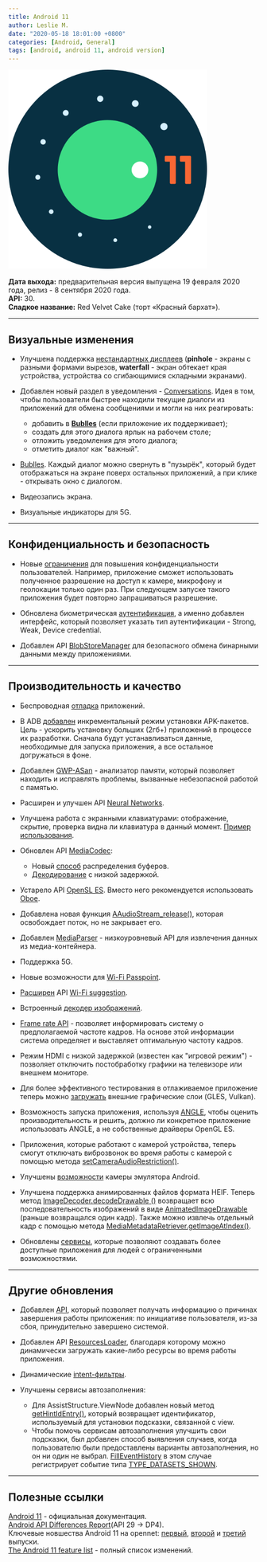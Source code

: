 ```yaml
---
title: Android 11
author: Leslie M.
date: "2020-05-18 18:01:00 +0800"
categories: [Android, General]
tags: [android, android 11, android version]
---
```


<img src="/assets/img/posts/android-version/android-11.png" alt="demo header" height="400"/>

**Дата выхода:** предварительная версия выпущена 19 февраля 2020 года, релиз - 8 сентября 2020 года.  
**API:** 30.  
**Сладкое название:** Red Velvet Cake (торт «Красный бархат»).

***

## Визуальные изменения

- Улучшена поддержка [нестандартных дисплеев][1-support display] (**pinhole** - экраны с разными формами вырезов, **waterfall** -  экран обтекает края устройства, устройства со сгибающимися складными экранами).

- Добавлен новый раздел в уведомления - [Conversations][2-conversations]. Идея в том, чтобы пользователи быстрее находили текущие диалоги из приложений для обмена сообщениями и могли на них реагировать:
  - добавить в [**Bublles**][3-bubbles] (если приложение их поддерживает);
  - создать для этого диалога ярлык на рабочем столе;
  - отложить уведомления для этого диалога;
  - отметить диалог как "важный".

- [Bublles][3-bubbles]. Каждый диалог можно свернуть в "пузырёк", который будет отображаться на экране поверх остальных приложений, а при клике - открывать окно с диалогом.

- Видеозапись экрана.

- Визуальные индикаторы для 5G.

***

## Конфиденциальность и безопасность

- Новые [ограничения][4-privacy] для повышения конфиденциальности пользователей. Например, приложение сможет использовать полученное разрешение на доступ к камере, микрофону и геолокации только один раз. При следующем запуске такого приложения будет повторно запрашиваться разрешение.

- Обновлена биометрическая [аутентификация][5-biometric-auth], а именно добавлен интерфейс, который позволяет указать тип аутентификации - Strong, Weak, Device credential.

- Добавлен API [BlobStoreManager][6-blob] для безопасного обмена бинарными данными между приложениями.

***

## Производительность и качество

- Беспроводная [отладка][7-wireless-adb] приложений.

- В ADB [добавлен][8-incremental] инкрементальный режим установки APK-пакетов. Цель - ускорить установку больших (2гб+) приложений в процессе их разработки. Сначала будут устанавливаться данные, необходимые для запуска приложения, а все остальное догружаться в фоне.

- Добавлен [GWP-ASan][9-gwp-asan] - анализатор памяти, который позволяет находить и исправлять проблемы, вызванные небезопасной работой с памятью.

- Расширен и улучшен API [Neural Networks][10-neuralnetworks].

- Улучшена работа с экранными клавиатурами: отображение, скрытие, проверка видна ли клавиатура в данный момент. [Пример использования][11-WindowInsetsAnimation].

- Обновлен API [MediaCodec][12-media]:
  - Новый [способ][13-buffers] распределения буферов.
  - [Декодирование][14-decoding] с низкой задержкой.

- Устарело API [OpenSL ES][15-opensl]. Вместо него рекомендуется использовать [Oboe][16-oboe].

- Добавлена новая функция [AAudioStream_release()][17-AAudioStream], которая освобождает поток, но не закрывает его.

- Добавлен [MediaParser][18-media-parser] - низкоуровневый API для извлечения данных из медиа-контейнера.

- Поддержка 5G.

- Новые возможности для [Wi-Fi Passpoint][19-wifi-passpoint].

- [Расширен][20-wifi-suggestion] API [Wi-Fi suggestion][21-wifi-suggest].

- Встроенный [декодер изображений][22-image-decoder].

- [Frame rate API][23-frame-rate] - позволяет информировать систему о предполагаемой частоте кадров. На основе этой информации система определяет и выставляет оптимальную частоту кадров.

- Режим HDMI с низкой задержкой (известен как "игровой режим") - позволяет отключить постобработку графики на телевизоре или внешнем мониторе.

- Для более эффективного тестирования в отлаживаемое приложение теперь можно [загружать][24-graphics-layer] внешние графические слои (GLES, Vulkan).

- Возможность запуска приложения, используя [ANGLE][25-angle], чтобы оценить производительность и решить, должно ли конкретное приложение использовать ANGLE, а не собственные драйверы OpenGL ES.

- Приложения, которые работают с камерой устройства, теперь смогут отключать виброзвонок во время работы с камерой с помощью метода [setCameraAudioRestriction()][26-camera-audio].

- Улучшены [возможности][27-camera-emulator] камеры эмулятора Android.

- Улучшена поддержка анимированных файлов формата HEIF. Теперь метод [ImageDecoder.decodeDrawable ()][28-image-decoder] возвращает всю последовательность изображений в виде [AnimatedImageDrawable][29-animated-drawable] (раньше возвращался один кадр). Также можно извлечь отдельный кадр с помощью метода [MediaMetadataRetriever.getImageAtIndex()][30-media-metadata].

- Обновлены [сервисы][31-accessibility], которые позволяют создавать более доступные приложения для людей с ограниченными возможностями.

***

## Другие обновления

- Добавлен [API][32-activity-manager], который позволяет получать информацию о причинах завершения работы приложения: по инициативе пользователя, из-за сбоя, принудительно завершено системой.

- Добавлен API [ResourcesLoader][33-resources-loader], благодаря которому можно динамически загружать какие-либо ресурсы во время работы приложения.

- Динамические [intent-фильтры][34-dynamic-intent-filters].

- Улучшены сервисы автозаполнения:
  - Для AssistStructure.ViewNode добавлен новый метод [getHintIdEntry()][35-assist-structure], который возвращает идентификатор, используемый для установки подсказки, связанной с view.
  - Чтобы помочь сервисам автозаполнения улучшить свои подсказки, был добавлен способ выявления случаев, когда пользователю были предоставлены варианты автозаполнения, но он ни один не выбрал. [FillEventHistory][36-fill-event-history] в этом случае регистрирует событие типа [TYPE_DATASETS_SHOWN][37-type-datasets-shown].

***

## Полезные ссылки
[Android 11][1-ref-doc] - официальная документация.  
[Android API Differences Report][2-ref-diff](API 29 -> DP4).  
Ключевые новшества Android 11 на opennet: [первый][3-ref-open1], [второй][4-ref-open2] и [третий][5-ref-open3] выпуски.  
[The Android 11 feature list][6-ref-androidpolice] - полный список изменений.


<!-- Ссылки из текста -->
[1-support display]: https://developer.android.com/guide/topics/display-cutout "developer.android.com"
[2-conversations]: https://developer.android.com/preview/features/conversations "developer.android.com"
[3-bubbles]: https://developer.android.com/guide/topics/ui/bubbles "developer.android.com"
[4-privacy]: https://developer.android.com/preview/privacy "developer.android.com"
[5-biometric-auth]: https://developer.android.com/preview/features#biometric-auth "developer.android.com"
[6-blob]: https://developer.android.com/reference/android/app/blob/BlobStoreManager "developer.android.com"
[7-wireless-adb]: https://developer.android.com/preview/features#wireless-adb "developer.android.com"
[8-incremental]: https://developer.android.com/preview/features#incremental "developer.android.com"
[9-gwp-asan]: https://developer.android.com/ndk/guides/gwp-asan "developer.android.com"
[10-neuralnetworks]: https://developer.android.com/ndk/guides/neuralnetworks "developer.android.com"
[11-WindowInsetsAnimation]: https://github.com/android/user-interface-samples/tree/master/WindowInsetsAnimation "github.com"
[12-media]: https://developer.android.com/preview/features#media "developer.android.com"
[13-buffers]: https://developer.android.com/preview/features#mediacodec-buffers "developer.android.com"
[14-decoding]: https://developer.android.com/preview/features#mediacodec-decoding "developer.android.com"
[15-opensl]: https://developer.android.com/ndk/guides/audio/opensl "developer.android.com"
[16-oboe]: https://github.com/google/oboe "github.com"
[17-AAudioStream]: https://developer.android.com/ndk/reference/group/audio#group___audio_1ga3a3f524d1a36022ff0300699bb0c8f7b "developer.android.com"
[18-media-parser]: https://developer.android.com/reference/android/media/MediaParser "developer.android.com"
[19-wifi-passpoint]: https://developer.android.com/preview/features#wifi-passpoint "developer.android.com"
[20-wifi-suggestion]: https://developer.android.com/preview/features#wifi-suggestion "developer.android.com"
[21-wifi-suggest]: https://developer.android.com/guide/topics/connectivity/wifi-suggest "developer.android.com"
[22-image-decoder]: https://developer.android.com/ndk/guides/image-decoder "developer.android.com"
[23-frame-rate]: https://developer.android.com/guide/topics/media/frame-rate "developer.android.com"
[24-graphics-layer]: https://developer.android.com/preview/features#graphics-debug-layer-injection "developer.android.com"
[25-angle]: https://developer.android.com/preview/features/angle "developer.android.com"
[26-camera-audio]: https://developer.android.com/reference/android/hardware/camera2/CameraDevice#setCameraAudioRestriction(int) "developer.android.com"
[27-camera-emulator]: https://developer.android.com/preview/features#camera-emulator "developer.android.com"
[28-image-decoder]: https://developer.android.com/reference/android/graphics/ImageDecoder#decodeDrawable(android.graphics.ImageDecoder.Source) "developer.android.com"
[29-animated-drawable]: https://developer.android.com/reference/android/graphics/drawable/AnimatedImageDrawable "developer.android.com"
[30-media-metadata]: https://developer.android.com/reference/android/media/MediaMetadataRetriever#getImageAtIndex(int) "developer.android.com"
[31-accessibility]: https://developer.android.com/preview/features#accessibility "developer.android.com"
[32-activity-manager]: https://developer.android.com/reference/kotlin/android/app/ActivityManager#gethistoricalprocessexitreasons "developer.android.com"
[33-resources-loader]: https://developer.android.com/reference/kotlin/android/content/res/loader/ResourcesLoader "developer.android.com"
[34-dynamic-intent-filters]: https://developer.android.com/preview/features#dynamic-intent-filters "developer.android.com"
[35-assist-structure]: https://developer.android.com/reference/android/app/assist/AssistStructure.ViewNode#getHintIdEntry() "developer.android.com"
[36-fill-event-history]: https://developer.android.com/reference/kotlin/android/service/autofill/FillEventHistory "developer.android.com"
[37-type-datasets-shown]: https://developer.android.com/reference/android/service/autofill/FillEventHistory.Event#TYPE_DATASETS_SHOWN "developer.android.com"


<!-- Полезные ссылки -->
[1-ref-doc]: https://developer.android.com/preview/features "developer.android.com"
[2-ref-diff]: https://developer.android.com/sdk/api_diff/r-dp4/changes "developer.android.com"
[3-ref-open1]: https://www.opennet.ru/opennews/art.shtml?num=52403 "opennet.ru"
[4-ref-open2]: https://www.opennet.ru/opennews/art.shtml?num=52572 "opennet.ru"
[5-ref-open3]: https://www.opennet.ru/opennews/art.shtml?num=52801 "opennet.ru"
[6-ref-androidpolice]: https://www.androidpolice.com/2020/06/28/every-new-android-11-feature-changelog/ "androidpolice.com"
